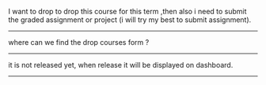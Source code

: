 I want to drop to drop this course for this term ,then also i need to submit
the graded assignment or project (i will try my best to submit assignment).



---

where can we find the drop courses form ?



---

it is not released yet, when release it will be displayed on dashboard.



---

